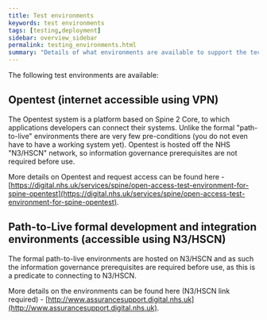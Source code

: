 ```yaml
---
title: Test environments
keywords: test environments
tags: [testing,deployment]
sidebar: overview_sidebar
permalink: testing_environments.html
summary: "Details of what environments are available to support the technical accreditation and solution assurance process"
---
```


The following test environments are available:

## Opentest (internet accessible using VPN) ##
The Opentest system is a platform based on Spine 2 Core, to which applications developers can connect their systems. Unlike the formal "path-to-live" environments there are very few pre-conditions (you do not even have to have a working system yet). Opentest is hosted off the NHS "N3/HSCN" network, so information governance prerequisites are not required before use.

More details on Opentest and request access can be found here - [https://digital.nhs.uk/services/spine/open-access-test-environment-for-spine-opentest](https://digital.nhs.uk/services/spine/open-access-test-environment-for-spine-opentest).

## Path-to-Live formal development and integration environments (accessible using N3/HSCN) ##
The formal path-to-live environments are hosted on N3/HSCN and as such the information governance prerequisites are required before use, as this is a predicate to connecting to N3/HSCN.

More details on the environments can be found here (N3/HSCN link required) - [http://www.assurancesupport.digital.nhs.uk](http://www.assurancesupport.digital.nhs.uk).
